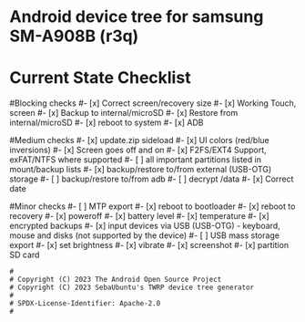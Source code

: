 # Android device tree for samsung SM-A908B (r3q)

# Current State Checklist

#Blocking checks
#- [x] Correct screen/recovery size
#- [x] Working Touch, screen
#- [x] Backup to internal/microSD
#- [x] Restore from internal/microSD
#- [x] reboot to system
#- [x] ADB

#Medium checks
#- [x] update.zip sideload
#- [x] UI colors (red/blue inversions)
#- [x] Screen goes off and on
#- [x] F2FS/EXT4 Support, exFAT/NTFS where supported
#- [ ] all important partitions listed in mount/backup lists
#- [x] backup/restore to/from external (USB-OTG) storage
#- [ ] backup/restore to/from adb
#- [ ] decrypt /data
#- [x] Correct date

#Minor checks
#- [ ] MTP export
#- [x] reboot to bootloader
#- [x] reboot to recovery
#- [x] poweroff
#- [x] battery level
#- [x] temperature
#- [x] encrypted backups
#- [x] input devices via USB (USB-OTG) - keyboard, mouse and disks (not supported by the device)
#- [ ] USB mass storage export
#- [x] set brightness
#- [x] vibrate
#- [x] screenshot
#- [x] partition SD card



```
#
# Copyright (C) 2023 The Android Open Source Project
# Copyright (C) 2023 SebaUbuntu's TWRP device tree generator
#
# SPDX-License-Identifier: Apache-2.0
#
```
